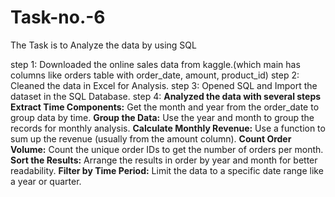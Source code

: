 # Task-no.-6
The Task is to Analyze the data by using SQL

step 1: Downloaded the online sales data from kaggle.(which main has columns like orders table with order_date, amount, product_id)
step 2: Cleaned the data in Excel for Analysis.
step 3: Opened SQL and Import the dataset in the SQL Database.
step 4: **Analyzed the data with several steps**
**Extract Time Components:** Get the month and year from the order_date to group data by time.
**Group the Data:** Use the year and month to group the records for monthly analysis.
**Calculate Monthly Revenue:** Use a function to sum up the revenue (usually from the amount column).
**Count Order Volume:** Count the unique order IDs to get the number of orders per month.
**Sort the Results:** Arrange the results in order by year and month for better readability.
**Filter by Time Period:** Limit the data to a specific date range like a year or quarter.



